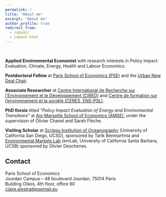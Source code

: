```yaml
---
permalink: /
title: "About me"
excerpt: "About me"
author_profile: true
redirect_from: 
  - /about/
  - /about.html
---
```


<br>

**Applied Environmental Economist** with research interests in Policy Impact Evaluation, Climate, Energy, Health and Labour Economics.

**Postdoctoral Fellow** at [Paris School of Economics (PSE)](https://www.parisschoolofeconomics.eu/en/) and the [Urban New Deal Chair](https://www.parisschoolofeconomics.eu/en/pse-partnership-programme/chairs/urban-new-deal-chair/).

**Associate Researcher** at [Centre International de Recherche sur l'Environnement et le Développement (CIRED)](https://www.centre-cired.fr/en/) and [Centre de formation sur l’environnement et la société (CERES, ENS-PSL)](https://ceres.ens.fr/).

**PhD thesis** titled *"Policy Impact Evaluation of Energy and Environmental Transitions"* at [Aix-Marseille School of Economics (AMSE)](https://www.amse-aixmarseille.fr/en), under the supervision of Olivier Chanel and Sarah Flèche. 

**Visiting Scholar** at [Scripps Institution of Oceanography](https://scripps.ucsd.edu/) (University of California San Diego, UCSD), sponsored by Tarik Benmarhnia and [Environmental Markets Lab](https://emlab.ucsb.edu/) (emLab, University of California Santa Barbara, UCSB) sponsored by Olivier Deschenes.

## Contact

Paris School of Economics <br>
Jourdan Campus – 48 boulevard Jourdan, 75014 Paris <br>
Building Oïkos, 4th floor, office 60  <br>
[claire.alestra@psemail.eu](claire.alestra@psemail.eu)
